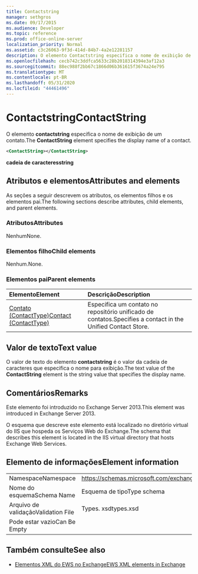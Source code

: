 ```yaml
---
title: Contactstring
manager: sethgros
ms.date: 09/17/2015
ms.audience: Developer
ms.topic: reference
ms.prod: office-online-server
localization_priority: Normal
ms.assetid: c3c26063-9f3d-414d-84b7-4a2e12281157
description: O elemento Contactstring especifica o nome de exibição de um contato.
ms.openlocfilehash: cecb742c3ddfca5633c28b2018314394e3af12a3
ms.sourcegitcommit: 88ec988f2bb67c1866d06b361615f3674a24e795
ms.translationtype: MT
ms.contentlocale: pt-BR
ms.lasthandoff: 05/31/2020
ms.locfileid: "44461496"
---
```

# <a name="contactstring"></a><span data-ttu-id="cbfce-103">Contactstring</span><span class="sxs-lookup"><span data-stu-id="cbfce-103">ContactString</span></span>

<span data-ttu-id="cbfce-104">O elemento **contactstring** especifica o nome de exibição de um contato.</span><span class="sxs-lookup"><span data-stu-id="cbfce-104">The **ContactString** element specifies the display name of a contact.</span></span> 
  
```XML
<ContactString></ContactString>
```

 <span data-ttu-id="cbfce-105">**cadeia de caracteres**</span><span class="sxs-lookup"><span data-stu-id="cbfce-105">**string**</span></span>
## <a name="attributes-and-elements"></a><span data-ttu-id="cbfce-106">Atributos e elementos</span><span class="sxs-lookup"><span data-stu-id="cbfce-106">Attributes and elements</span></span>

<span data-ttu-id="cbfce-107">As seções a seguir descrevem os atributos, os elementos filhos e os elementos pai.</span><span class="sxs-lookup"><span data-stu-id="cbfce-107">The following sections describe attributes, child elements, and parent elements.</span></span>
  
### <a name="attributes"></a><span data-ttu-id="cbfce-108">Atributos</span><span class="sxs-lookup"><span data-stu-id="cbfce-108">Attributes</span></span>

<span data-ttu-id="cbfce-109">Nenhum</span><span class="sxs-lookup"><span data-stu-id="cbfce-109">None.</span></span>
  
### <a name="child-elements"></a><span data-ttu-id="cbfce-110">Elementos filho</span><span class="sxs-lookup"><span data-stu-id="cbfce-110">Child elements</span></span>

<span data-ttu-id="cbfce-111">Nenhum.</span><span class="sxs-lookup"><span data-stu-id="cbfce-111">None.</span></span>
  
### <a name="parent-elements"></a><span data-ttu-id="cbfce-112">Elementos pai</span><span class="sxs-lookup"><span data-stu-id="cbfce-112">Parent elements</span></span>

|<span data-ttu-id="cbfce-113">**Elemento**</span><span class="sxs-lookup"><span data-stu-id="cbfce-113">**Element**</span></span>|<span data-ttu-id="cbfce-114">**Descrição**</span><span class="sxs-lookup"><span data-stu-id="cbfce-114">**Description**</span></span>|
|:-----|:-----|
|[<span data-ttu-id="cbfce-115">Contato (ContactType)</span><span class="sxs-lookup"><span data-stu-id="cbfce-115">Contact (ContactType)</span></span>](contact-contacttype.md) <br/> |<span data-ttu-id="cbfce-116">Especifica um contato no repositório unificado de contatos.</span><span class="sxs-lookup"><span data-stu-id="cbfce-116">Specifies a contact in the Unified Contact Store.</span></span>  <br/> |
   
## <a name="text-value"></a><span data-ttu-id="cbfce-117">Valor de texto</span><span class="sxs-lookup"><span data-stu-id="cbfce-117">Text value</span></span>

<span data-ttu-id="cbfce-118">O valor de texto do elemento **contactstring** é o valor da cadeia de caracteres que especifica o nome para exibição.</span><span class="sxs-lookup"><span data-stu-id="cbfce-118">The text value of the **ContactString** element is the string value that specifies the display name.</span></span> 
  
## <a name="remarks"></a><span data-ttu-id="cbfce-119">Comentários</span><span class="sxs-lookup"><span data-stu-id="cbfce-119">Remarks</span></span>

<span data-ttu-id="cbfce-120">Este elemento foi introduzido no Exchange Server 2013.</span><span class="sxs-lookup"><span data-stu-id="cbfce-120">This element was introduced in Exchange Server 2013.</span></span>
  
<span data-ttu-id="cbfce-121">O esquema que descreve este elemento está localizado no diretório virtual do IIS que hospeda os Serviços Web do Exchange.</span><span class="sxs-lookup"><span data-stu-id="cbfce-121">The schema that describes this element is located in the IIS virtual directory that hosts Exchange Web Services.</span></span>
  
## <a name="element-information"></a><span data-ttu-id="cbfce-122">Elemento de informações</span><span class="sxs-lookup"><span data-stu-id="cbfce-122">Element information</span></span>

|||
|:-----|:-----|
|<span data-ttu-id="cbfce-123">Namespace</span><span class="sxs-lookup"><span data-stu-id="cbfce-123">Namespace</span></span>  <br/> |https://schemas.microsoft.com/exchange/services/2006/types  <br/> |
|<span data-ttu-id="cbfce-124">Nome do esquema</span><span class="sxs-lookup"><span data-stu-id="cbfce-124">Schema Name</span></span>  <br/> |<span data-ttu-id="cbfce-125">Esquema de tipo</span><span class="sxs-lookup"><span data-stu-id="cbfce-125">Type schema</span></span>  <br/> |
|<span data-ttu-id="cbfce-126">Arquivo de validação</span><span class="sxs-lookup"><span data-stu-id="cbfce-126">Validation File</span></span>  <br/> |<span data-ttu-id="cbfce-127">Types. xsd</span><span class="sxs-lookup"><span data-stu-id="cbfce-127">types.xsd</span></span>  <br/> |
|<span data-ttu-id="cbfce-128">Pode estar vazio</span><span class="sxs-lookup"><span data-stu-id="cbfce-128">Can Be Empty</span></span>  <br/> ||
   
## <a name="see-also"></a><span data-ttu-id="cbfce-129">Também consulte</span><span class="sxs-lookup"><span data-stu-id="cbfce-129">See also</span></span>



- [<span data-ttu-id="cbfce-130">Elementos XML do EWS no Exchange</span><span class="sxs-lookup"><span data-stu-id="cbfce-130">EWS XML elements in Exchange</span></span>](ews-xml-elements-in-exchange.md)

